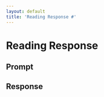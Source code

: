 ```yaml
---
layout: default
title: 'Reading Response #'
---
```


# Reading Response #

## Prompt


## Response


